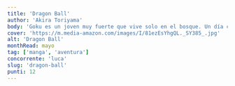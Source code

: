 ```yaml
---
title: 'Dragon Ball'
author: 'Akira Toriyama'
body: 'Goku es un joven muy fuerte que vive solo en el bosque. Un día conoce a Bulma, una chica que está buscando las bolas de dragón para pedir un deseo. Goku decide acompañarla en su aventura y juntos se enfrentan a muchos peligros.'
cover: 'https://m.media-amazon.com/images/I/81ezEsYhgQL._SY385_.jpg'
alt: 'Dragon Ball'
monthRead: mayo
tag: ['manga', 'aventura']
concorrente: 'luca'
slug: 'dragon-ball'
punti: 12
---
```

